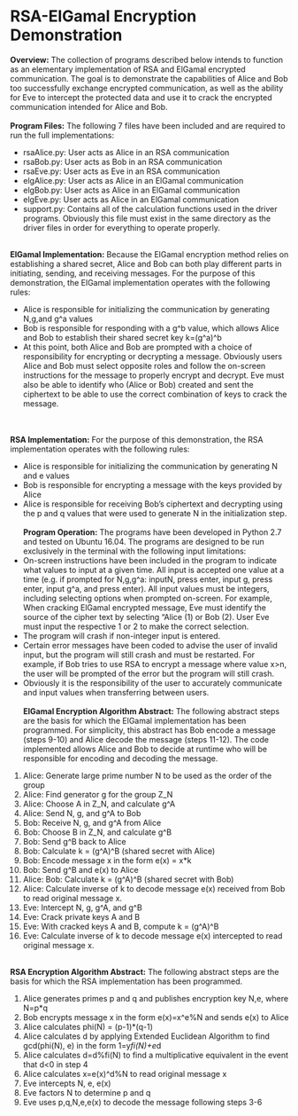 
# RSA-ElGamal Encryption Demonstration

**Overview:** The collection of programs described below intends to function as an elementary implementation of RSA and ElGamal encrypted communication. The goal is to demonstrate the capabilities of Alice and Bob too successfully exchange encrypted communication, as well as the ability for Eve to intercept the protected data and use it to crack the encrypted communication intended for Alice and Bob.
<br><br>
**Program Files:** The following 7 files have been included and are required to run the full implementations:<br>

 - rsaAlice.py: User acts as Alice in an RSA communication<br>
 - rsaBob.py: User acts as Bob in an RSA communication<br>
 - rsaEve.py: User acts as Eve in an RSA communication<br>
 - elgAlice.py: User acts as Alice in an ElGamal communication<br>
 - elgBob.py: User acts as Alice in an ElGamal communication<br> 
 - elgEve.py: User acts as Alice in an ElGamal communication<br>
 - support.py: Contains all of the calculation functions used in the driver programs. Obviously this file must exist in the same directory as the driver files in order for everything to operate properly.<br><br>

**ElGamal Implementation:** Because the ElGamal encryption method relies on establishing a shared secret, Alice and Bob can both play different parts in initiating, sending, and receiving messages. For the purpose of this demonstration, the ElGamal implementation operates with the following rules:<br>

 - Alice is responsible for initializing the communication by
   generating N,g,and g^a values<br>
 - Bob is responsible for responding with a g^b value, which allows
   Alice and Bob to establish their shared secret key k=(g^a)^b<br>
 - At this point, both Alice and Bob are prompted with a choice of
   responsibility for encrypting or decrypting a message. Obviously
   users Alice and Bob must select opposite roles and follow the
   on-screen instructions for the message to properly encrypt and
   decrypt. Eve must also be able to identify who (Alice or Bob) created
   and sent the ciphertext to be able to use the correct combination of
   keys to crack the message.

<br><br>
**RSA Implementation:** For the purpose of this demonstration, the RSA implementation operates with the following rules:<br>
- Alice is responsible for initializing the communication by generating N and e values<br>
- Bob is responsible for encrypting a message with the keys provided by Alice<br>
- Alice is responsible for receiving Bob’s ciphertext and decrypting using the p and q values that were used to generate N in the initialization step.
<br><br>
**Program Operation:** The programs have been developed in Python 2.7 and tested on Ubuntu 16.04. The programs are designed to be run exclusively in the terminal with the following input limitations:<br>
- On-screen instructions have been included in the program to indicate what values to input at a given time. All input is accepted one value at a time (e.g. if prompted for N,g,g^a: inputN, press enter, input g, press enter, input g^a, and press enter). All input values must be integers, including selecting options when prompted on-screen. For example, When cracking ElGamal encrypted message, Eve must identify the source of the cipher text by selecting “Alice (1) or Bob (2). User Eve must input the respective 1 or 2 to make the correct selection.<br>
- The program will crash if non-integer input is entered.<br>
- Certain error messages have been coded to advise the user of invalid input, but the program will still crash and must be restarted. For example, if Bob tries to use RSA to encrypt a message where value x>n, the user will be prompted of the error but the program will still crash.<br>
- Obviously it is the responsibility of the user to accurately communicate and input values when transferring between users.
<br><br>
**ElGamal Encryption Algorithm Abstract:** The following abstract steps are the basis for which the ElGamal implementation has been programmed.  For simplicity, this abstract has Bob encode a message (steps 9-10) and Alice decode the message (steps 11-12). The code implemented allows Alice and Bob to decide at runtime who will be responsible for encoding and decoding the message.<br>
1) Alice: Generate large prime number N to be used as the order of the group<br>
2) Alice: Find generator g for the group Z_N<br>
3) Alice: Choose A in Z_N, and calculate g^A<br>
4) Alice: Send N, g, and g^A to Bob<br>
5) Bob: Receive N, g, and g^A from Alice<br>
6) Bob: Choose B in Z_N, and calculate g^B<br>
7) Bob: Send g^B back to Alice<br>
8) Bob: Calculate k = (g^A)^B (shared secret with Alice)<br>
9) Bob: Encode message x in the form e(x) = x*k<br>
10) Bob: Send g^B and e(x) to Alice<br>
11) Alice: Bob: Calculate k = (g^A)^B (shared secret with Bob)<br>
12) Alice: Calculate inverse of k to decode message e(x) received from Bob to read original message x.<br>
13) Eve: Intercept N, g, g^A, and g^B<br>
14) Eve: Crack private keys A and B<br>
15) Eve: With cracked keys A and B, compute k = (g^A)^B<br>
16) Eve: Calculate inverse of k to decode message e(x) intercepted to read original message x.
<br><br>


**RSA Encryption Algorithm Abstract:** The following abstract steps are the basis for which the RSA implementation has been programmed.<br>
1) Alice generates primes p and  q  and publishes encryption key N,e, where N=p*q<br>
2) Bob encrypts message x  in the form e(x)=x^e%N and sends e(x) to Alice<br>
3) Alice calculates phi(N) = (p-1)*(q-1)<br>
4) Alice calculates d by applying Extended Euclidean Algorithm to find gcd(phi(N), e) in the form 1=y*fi(N)+e*d<br>
5) Alice calculates d=d%fi(N) to find a multiplicative equivalent in the event that d<0 in step 4<br>
6) Alice calculates x=e(x)^d%N to read original message x<br>
7) Eve intercepts N, e, e(x)<br>
8) Eve factors N to determine p and q<br>
9) Eve uses p,q,N,e,e(x) to decode the message following steps 3-6<br>
